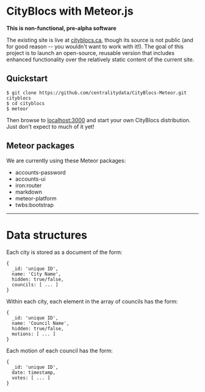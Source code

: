 # CityBlocs with Meteor.js

**This is non-functional, pre-alpha software**

The existing site is live at [cityblocs.ca](http://www.cityblocs.ca/), though
its source is not public (and for good reason -- you wouldn't want to work with
it!). The goal of this project is to launch an open-source, reusable version
that includes enhanced functionality over the relatively static content of the
current site.

## Quickstart ##

    $ git clone https://github.com/centralitydata/CityBlocs-Meteor.git cityblocs
    $ cd cityblocs
    $ meteor

Then browse to [localhost:3000](http://localhost:3000) and start your own
CityBlocs distribution. Just don't expect to much of it yet!

## Meteor packages ##

We are currently using these Meteor packages:
  * accounts-password
  * accounts-ui
  * iron:router
  * markdown
  * meteor-platform
  * twbs:bootstrap

----

# Data structures #

Each city is stored as a document of the form:

    {
      _id: 'unique ID',
      name: 'City Name',
      hidden: true/false,
      councils: [ ... ]
    }

Within each city, each element in the array of councils has the form:

    {
      _id: 'unique ID',
      name: 'Council Name',
      hidden: true/false,
      motions: [ ... ]
    }

Each motion of each council has the form:

    {
      _id: 'unique ID',
      date: timestamp,
      votes: [ ... ]
    }
